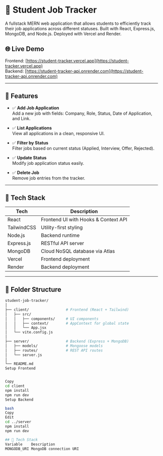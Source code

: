 # 🎯 Student Job Tracker

A fullstack MERN web application that allows students to efficiently track their job applications across different statuses. Built with React, Express.js, MongoDB, and Node.js. Deployed with Vercel and Render.

## 🌐 Live Demo

Frontend: [https://student-tracker.vercel.app](https://student-tracker.vercel.app)  
Backend: [https://student-tracker-api.onrender.com](https://student-tracker-api.onrender.com)

---

## 🚀 Features

- ✅ **Add Job Application**  
  Add a new job with fields: Company, Role, Status, Date of Application, and Link.

- ✅ **List Applications**  
  View all applications in a clean, responsive UI.

- ✅ **Filter by Status**  
  Filter jobs based on current status (Applied, Interview, Offer, Rejected).

- ✅ **Update Status**  
  Modify job application status easily.

- ✅ **Delete Job**  
  Remove job entries from the tracker.

---

## 🧰 Tech Stack

| Tech        | Description                         |
|-------------|-------------------------------------|
| React       | Frontend UI with Hooks & Context API |
| TailwindCSS | Utility-first styling               |
| Node.js     | Backend runtime                     |
| Express.js  | RESTful API server                  |
| MongoDB     | Cloud NoSQL database via Atlas      |
| Vercel      | Frontend deployment                 |
| Render      | Backend deployment                  |

---

## 📁 Folder Structure

```bash
student-job-tracker/
│
├── client/                 # Frontend (React + Tailwind)
│   ├── src/
│   │   ├── components/     # UI components
│   │   ├── context/        # AppContext for global state
│   │   └── App.jsx
│   └── vite.config.js
│
├── server/                 # Backend (Express + MongoDB)
│   ├── models/             # Mongoose models
│   ├── routes/             # REST API routes
│   └── server.js
│
└── README.md
Setup Frontend


Copy
cd client
npm install
npm run dev
Setup Backend

bash
Copy
Edit
cd ../server
npm install
npm run dev

## 🧰 Tech Stack
Variable	Description
MONGODB_URI	MongoDB connection URI
